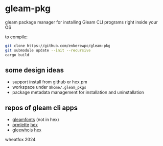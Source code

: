 # gleam-pkg

gleam package manager for installing Gleam CLI programs right inside your OS

to compile:

```bash
git clone https://github.com/enkerewpo/gleam-pkg
git submodule update --init --recursive
cargo build
```

## some design ideas

- support install from github or hex.pm
- workspace under `$home/.gleam_pkgs`
- package metadata management for installation and uninstallation

## repos of gleam cli apps

- [gleamfonts](https://github.com/massix/gleamfonts) (not in hex)
- [ormlette](https://github.com/ashercn97/ormlette) [hex](https://hex.pm/packages/ormlette)
- [gleewhois](https://github.com/kjartanhr/gleewhois) [hex](https://hex.pm/packages/gleewhois)

wheatfox 2024

